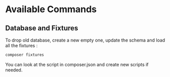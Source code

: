 # Available Commands

## Database and Fixtures

To drop old database, create a new empty one, update the schema and load all the fixtures :

```sh
composer fixtures
```

You can look at the script in composer.json and create new scripts if needed.